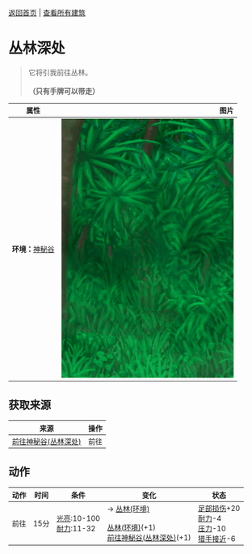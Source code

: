 [返回首页](index.md)   |  [查看所有建筑](building.md)
# 丛林深处  
> 它将引我前往丛林。<br><br><b>（只有手牌可以带走）</b>  
  
  属性  |   图片   
 ----  |  ----:   
 **环境：**[神秘谷](SecretValley.md)  |  ![](Sprite/DeepJungle.png)   
  
## 获取来源  
来源  |  操作  
----  |  ----  
[前往神秘谷(丛林深处)](Path_DeepJungleToValley.md)  |  前往  
## 动作  
动作  |  时间  |  条件  |  变化  |  状态  
----  |  ----  |  ----  |  ----  |  ----  
前往  |  15分  |  [光亮](Light.md):10-100<br>[耐力](Stamina.md):11-32  |  → [丛林(环境)](Env_Jungle.md)<br><br>[丛林(环境)](Env_DeepJungle.md)(+1)<br>[前往神秘谷(丛林深处)](Path_DeepJungleToValley.md)(+1)  |  [足部损伤](FootDamage.md)+20<br>[耐力](Stamina.md)-4<br>[压力](Stress.md)-10<br>[猎手接近](HuntersProximity.md)-6  
